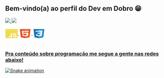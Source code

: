 ## Bem-vindo(a) ao perfil do Dev em Dobro 😁

 <div>
  <a href="https://github.com/jackson-csilva">
  <img height="180em" src="https://github-readme-stats.vercel.app/api?username=jackson-csilva&show_icons=true&theme=tokyonight&include_all_commits=true&count_private=true"/>
  <img height="180em" src="https://github-readme-stats.vercel.app/api/top-langs/?username=jackson-csilva&layout=compact&langs_count=6&theme=tokyonight"/>
</div>
<div style="display: inline_block"><br>
  <img align="center" alt="Js" height="30" width="40" src="https://raw.githubusercontent.com/devicons/devicon/master/icons/javascript/javascript-plain.svg">
  <img align="center" alt="HTML" height="30" width="40" src="https://raw.githubusercontent.com/devicons/devicon/master/icons/html5/html5-original.svg">
  <img align="center" alt="CSS" height="30" width="40" src="https://raw.githubusercontent.com/devicons/devicon/master/icons/css3/css3-original.svg">
</div>

 <br>

  ### Pra conteúdo sobre programação me segue a gente nas redes abaixo!

<div>
 
  

  ![Snake animation](https://github.com/jackson-csilva/jackson-csilva/blob/output/github-contribution-grid-snake.svg)
  
  </div>
